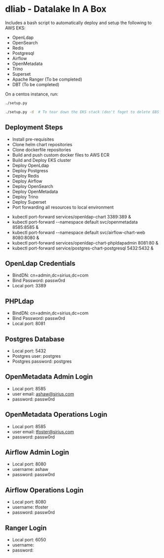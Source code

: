 # dliab - Datalake In A Box

Includes a bash script to automatically deploy and setup the following to AWS EKS:
* OpenLdap
* OpenSearch
* Redis
* Postgresql
* Airflow
* OpenMetadata
* Trino
* Superset
* Apache Ranger (To be completed)
* DBT (To be completed)


On a centos instance, run:

```bash
./setup.py

./setup.py -d  # To tear down the EKS stack (don't foget to delete EBS volumes) 
```



## Deployment Steps
* Install pre-requisites 
* Clone helm chart repositories
* Clone dockerfile repositories
* Build and push custom docker files to AWS ECR
* Build and Deploy EKS cluster
* Deploy OpenLdap
* Deploy Postgress
* Deploy Redis
* Deploy Airflow
* Deploy OpenSearch
* Deploy OpenMetadata
* Deploy Trino
* Deploy Superset
* Port forwarding all resources to local environment
- kubectl port-forward services/openldap-chart 3389:389 &
- kubectl port-forward --namespace default svc/openmetadata 8585:8585 &
- kubectl port-forward --namespace default svc/airflow-chart-web 8080:8080 &
- kubectl port-forward services/openldap-chart-phpldapadmin 8081:80 &
- kubectl port-forward service/postgres-chart-postgresql 5432:5432 & 



## OpenLdap Credentials

* BindDN: cn=admin,dc=sirius,dc=com
* Bind Password:  passw0rd
* Local port: 3389

## PHPLdap
* BindDN: cn=admin,dc=sirius,dc=com
* Bind Password:  passw0rd
* Local port: 8081

## Postgres Database
* Local port: 5432
* Postgres user: postgres
* Postgres password: postgres

## OpenMetadata Admin Login
* Local port: 8585
* user email: ashaw@sirius.com
* password: passw0rd

## OpenMetadata Operations Login
* Local port: 8585
* user email: tfoster@sirius.com
* password: passw0rd

## Airflow Admin Login
* Local port: 8080
* username: ashaw
* password: passw0rd

## Airflow Operations Login
* Local port: 8080
* username: tfoster
* password: passw0rd

## Ranger Login
* Local port: 6050
* username:
* password: 


